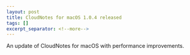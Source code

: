 ```yaml
---
layout: post
title: CloudNotes for macOS 1.0.4 released
tags: []
excerpt_separator: <!--more-->
---
```


An update of CloudNotes for macOS with performance improvements.
